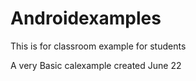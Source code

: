 # Androidexamples
This is for classroom example for students

A very Basic calexample created June 22 


